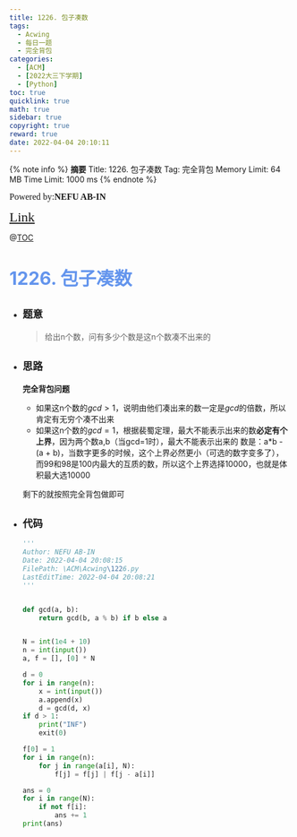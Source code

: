 ```yaml
---
title: 1226. 包子凑数
tags:
  - Acwing
  - 每日一题
  - 完全背包
categories:
  - [ACM]
  - [2022大三下学期]
  - [Python]
toc: true
quicklink: true
math: true
sidebar: true
copyright: true
reward: true
date: 2022-04-04 20:10:11
---
```



{% note info %}
**摘要**
Title: 1226. 包子凑数
Tag: 完全背包
Memory Limit: 64 MB
Time Limit: 1000 ms
{% endnote %}
<!-- more -->

<font size=3 face=楷体>Powered by:**NEFU AB-IN**</font>

<font color=#FFA500 size=5 face=楷体>[Link](https://www.acwing.com/problem/content/1228/)</font>

@[TOC](文章目录)

# <font color=#6495ED size=6>1226. 包子凑数</font>

* ## <font size=4 face=粗体>题意</font>

  >给出n个数，问有多少个数是这n个数凑不出来的

* ## <font size=4 face=粗体>思路</font>

  **完全背包问题**
    * 如果这n个数的$gcd > 1$，说明由他们凑出来的数一定是$gcd$的倍数，所以肯定有无穷个凑不出来
    * 如果这n个数的$gcd = 1$，根据裴蜀定理，最大不能表示出来的数**必定有个上界**，因为两个数a,b（当gcd=1时），最大不能表示出来的 数是：a*b - (a + b)，当数字更多的时候，这个上界必然更小（可选的数字变多了），而99和98是100内最大的互质的数，所以这个上界选择$10000$，也就是体积最大选$10000$

  剩下的就按照完全背包做即可
* ## <font size=4 face=粗体>代码</font>

  ```python
  '''
  Author: NEFU AB-IN
  Date: 2022-04-04 20:08:15
  FilePath: \ACM\Acwing\1226.py
  LastEditTime: 2022-04-04 20:08:21
  '''


  def gcd(a, b):
      return gcd(b, a % b) if b else a


  N = int(1e4 + 10)
  n = int(input())
  a, f = [], [0] * N

  d = 0
  for i in range(n):
      x = int(input())
      a.append(x)
      d = gcd(d, x)
  if d > 1:
      print("INF")
      exit(0)

  f[0] = 1
  for i in range(n):
      for j in range(a[i], N):
          f[j] = f[j] | f[j - a[i]]

  ans = 0
  for i in range(N):
      if not f[i]:
          ans += 1
  print(ans)
  ```